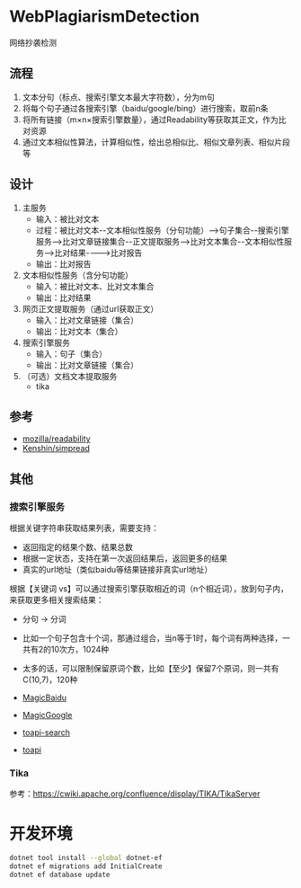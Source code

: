 # WebPlagiarismDetection

网络抄袭检测

## 流程

1. 文本分句（标点、搜索引擎文本最大字符数），分为m句
2. 将每个句子通过各搜索引擎（baidu/google/bing）进行搜索，取前n条
3. 将所有链接（m×n×搜索引擎数量），通过Readability等获取其正文，作为比对资源
4. 通过文本相似性算法，计算相似性，给出总相似比、相似文章列表、相似片段等

## 设计

1. 主服务
    * 输入：被比对文本
    * 过程：被比对文本--文本相似性服务（分句功能）-->句子集合--搜索引擎服务-->比对文章链接集合--正文提取服务-->比对文本集合--文本相似性服务-->比对结果---->比对报告
    * 输出：比对报告
2. 文本相似性服务（含分句功能）
    * 输入：被比对文本、比对文本集合
    * 输出：比对结果
3. 网页正文提取服务（通过url获取正文）
    * 输入：比对文章链接（集合）
    * 输出：比对文本（集合）
4. 搜索引擎服务
    * 输入：句子（集合）
    * 输出：比对文章链接（集合）
5. （可选）文档文本提取服务
    * tika

## 参考

* [mozilla/readability](https://github.com/mozilla/readability/)
* [Kenshin/simpread](https://github.com/Kenshin/simpread/)

## 其他

### 搜索引擎服务

根据关键字符串获取结果列表，需要支持：
* 返回指定的结果个数、结果总数
* 根据一定状态，支持在第一次返回结果后，返回更多的结果
* 真实的url地址（类似baidu等结果链接非真实url地址）

根据【关键词 vs】可以通过搜索引擎获取相近的词（n个相近词），放到句子内，来获取更多相关搜索结果：
* 分句 -> 分词
* 比如一个句子包含十个词，那通过组合，当n等于1时，每个词有两种选择，一共有2的10次方，1024种
* 太多的话，可以限制保留原词个数，比如【至少】保留7个原词，则一共有C(10,7)，120种

* [MagicBaidu](https://github.com/1049451037/MagicBaidu)
* [MagicGoogle](https://github.com/howie6879/magic_google)
* [toapi-search](https://github.com/toapi/toapi-search)
* [toapi](https://github.com/gaojiuli/toapi)


### Tika

参考：https://cwiki.apache.org/confluence/display/TIKA/TikaServer


# 开发环境

```sh
dotnet tool install --global dotnet-ef
dotnet ef migrations add InitialCreate
dotnet ef database update
```
